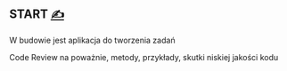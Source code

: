 
## START [<span style='font-size:20px;'>&#x270D;</span>](https://github.com/codereview-pl/www/edit/main/START.md)

W budowie jest aplikacja do tworzenia zadań

Code Review na poważnie, metody, przykłady, skutki niskiej jakości kodu
